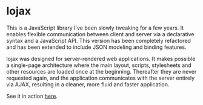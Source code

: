 # lojax

This is a JavaScript library I've been slowly tweaking for a few years. 
It enables flexible communication between client and server via a declarative syntax and a JavaScript API. 
This version has been completely refactored and has been extended to include JSON modeling and binding features.

lojax was designed for server-rendered web applications. It makes possible a single-page architecture where
the main layout, scripts, stylesheets and other resources are loaded once at the beginning. Thereafter they are never
requested again, and the application communicates with the server entirely via AJAX, resulting in a cleaner, more fluid
and faster application.

See it in action <a href="https://lojax.herokuapp.com/index.html">here</a>.
